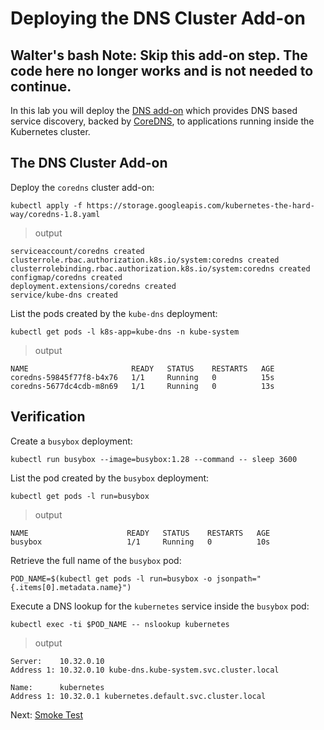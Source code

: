 # Deploying the DNS Cluster Add-on

## Walter's bash Note: Skip this add-on step. The code here no longer works and is not needed to continue.

In this lab you will deploy the [DNS add-on](https://kubernetes.io/docs/concepts/services-networking/dns-pod-service/) which provides DNS based service discovery, backed by [CoreDNS](https://coredns.io/), to applications running inside the Kubernetes cluster.

## The DNS Cluster Add-on

Deploy the `coredns` cluster add-on:

```
kubectl apply -f https://storage.googleapis.com/kubernetes-the-hard-way/coredns-1.8.yaml
```

> output

```
serviceaccount/coredns created
clusterrole.rbac.authorization.k8s.io/system:coredns created
clusterrolebinding.rbac.authorization.k8s.io/system:coredns created
configmap/coredns created
deployment.extensions/coredns created
service/kube-dns created
```

List the pods created by the `kube-dns` deployment:

```
kubectl get pods -l k8s-app=kube-dns -n kube-system
```

> output

```
NAME                       READY   STATUS    RESTARTS   AGE
coredns-59845f77f8-b4x76   1/1     Running   0          15s
coredns-5677dc4cdb-m8n69   1/1     Running   0          13s
```

## Verification

Create a `busybox` deployment:

```
kubectl run busybox --image=busybox:1.28 --command -- sleep 3600
```

List the pod created by the `busybox` deployment:

```
kubectl get pods -l run=busybox
```

> output

```
NAME                      READY   STATUS    RESTARTS   AGE
busybox                   1/1     Running   0          10s
```

Retrieve the full name of the `busybox` pod:

```
POD_NAME=$(kubectl get pods -l run=busybox -o jsonpath="{.items[0].metadata.name}")
```

Execute a DNS lookup for the `kubernetes` service inside the `busybox` pod:

```
kubectl exec -ti $POD_NAME -- nslookup kubernetes
```

> output

```
Server:    10.32.0.10
Address 1: 10.32.0.10 kube-dns.kube-system.svc.cluster.local

Name:      kubernetes
Address 1: 10.32.0.1 kubernetes.default.svc.cluster.local
```

Next: [Smoke Test](13-smoke-test.md)
